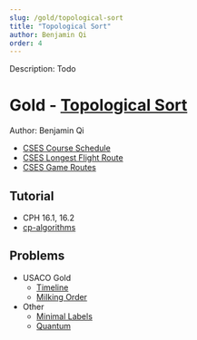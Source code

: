 ```yaml
---
slug: /gold/topological-sort
title: "Topological Sort"
author: Benjamin Qi
order: 4
---
```


<div class="syllabus-only">
  Description: Todo
</div>

# Gold - [Topological Sort](https://en.wikipedia.org/wiki/Topological_sorting)

Author: Benjamin Qi

 - [CSES Course Schedule](https://cses.fi/problemset/task/1679)
 - [CSES Longest Flight Route](https://cses.fi/problemset/task/1680)
 - [CSES Game Routes](https://cses.fi/problemset/task/1681)

## Tutorial

 - CPH 16.1, 16.2
 - [cp-algorithms](https://cp-algorithms.com/graph/topological-sort.html)

## Problems

 - USACO Gold
   - [Timeline](http://www.usaco.org/index.php?page=viewproblem2&cpid=1017)
   - [Milking Order](http://www.usaco.org/index.php?page=viewproblem2&cpid=838)
 - Other
   - [Minimal Labels](http://codeforces.com/contest/825/problem/E) [](53)
   - [Quantum](https://open.kattis.com/contests/acpc17open/problems/quantumsuperposition) [](84)
